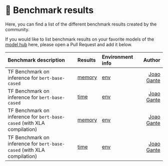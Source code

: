 <!---
Copyright 2020 The HuggingFace Team. All rights reserved.

Licensed under the Apache License, Version 2.0 (the "License");
you may not use this file except in compliance with the License.
You may obtain a copy of the License at

    http://www.apache.org/licenses/LICENSE-2.0

Unless required by applicable law or agreed to in writing, software
distributed under the License is distributed on an "AS IS" BASIS,
WITHOUT WARRANTIES OR CONDITIONS OF ANY KIND, either express or implied.
See the License for the specific language governing permissions and
limitations under the License.
-->

# 🤗 Benchmark results

Here, you can find a list of the different benchmark results created by the community.

If you would like to list benchmark results on your favorite models of the [model hub](https://huggingface.co/models) here, please open a Pull Request and add it below.

| Benchmark description | Results | Environment info |      Author      |
|:----------|:-------------|:-------------|------:|
| TF Benchmark on inference for `bert-base-cased` |[memory](benchmark_results/bert_base_cased/inference_memory_1646059216.csv) | [env](benchmark_results/bert_base_cased/env_info_1646059216.csv) | [Joao Gante](https://github.com/gante) |
| TF Benchmark on inference for `bert-base-cased` |[time](benchmark_results/bert_base_cased/inference_time_1646059216.csv) | [env](benchmark_results/bert_base_cased/env_info_1646059216.csv) | [Joao Gante](https://github.com/gante) |
| TF Benchmark on inference for `bert-base-cased` (with XLA compilation) |[memory](benchmark_results/bert_base_cased_xla/inference_memory_1646059639.csv) | [env](benchmark_results/bert_base_cased_xla/env_info_1646059639.csv) | [Joao Gante](https://github.com/gante) |
| TF Benchmark on inference for `bert-base-cased` (with XLA compilation) |[time](benchmark_results/bert_base_cased_xla/inference_time_1646059639.csv) | [env](benchmark_results/bert_base_cased_xla/env_info_1646059639.csv) | [Joao Gante](https://github.com/gante) |
